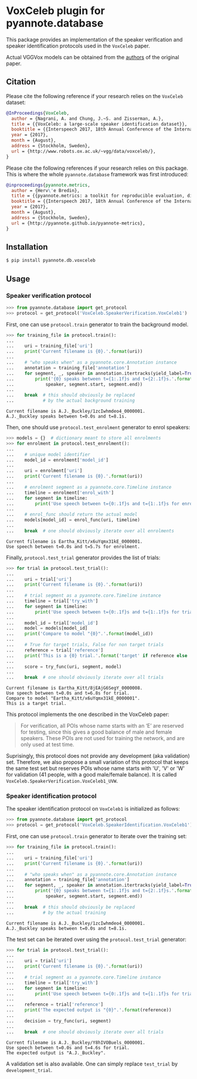 # VoxCeleb plugin for pyannote.database

This package provides an implementation of the speaker verification and speaker identification protocols used in the `VoxCeleb` paper.

Actual VGGVox models can be obtained from the [authors](https://github.com/a-nagrani/VGGVox) of the original paper.

## Citation

Please cite the following reference if your research relies on the `VoxCeleb` dataset:

```bibtex
@InProceedings{VoxCeleb,
  author = {Nagrani, A. and Chung, J.~S. and Zisserman, A.},
  title = {{VoxCeleb: a large-scale speaker identification dataset}},
  booktitle = {{Interspeech 2017, 18th Annual Conference of the International Speech Communication Association}},
  year = {2017},
  month = {August},
  address = {Stockholm, Sweden},
  url = {http://www.robots.ox.ac.uk/~vgg/data/voxceleb/},
}
```

Please cite the following references if your research relies on this package. This is where the whole `pyannote.database` framework was first introduced:

```bibtex
@inproceedings{pyannote.metrics,
  author = {Herv\'e Bredin},
  title = {{pyannote.metrics: a toolkit for reproducible evaluation, diagnostic, and error analysis of speaker diarization systems}},
  booktitle = {{Interspeech 2017, 18th Annual Conference of the International Speech Communication Association}},
  year = {2017},
  month = {August},
  address = {Stockholm, Sweden},
  url = {http://pyannote.github.io/pyannote-metrics},
}
```

## Installation

```bash
$ pip install pyannote.db.voxceleb
```

## Usage

### Speaker verification protocol

```python
>>> from pyannote.database import get_protocol
>>> protocol = get_protocol('VoxCeleb.SpeakerVerification.VoxCeleb1')
```

First, one can use `protocol.train` generator to train the background model.

```python
>>> for training_file in protocol.train():
...
...    uri = training_file['uri']
...    print('Current filename is {0}.'.format(uri))
...
...    # "who speaks when" as a pyannote.core.Annotation instance
...    annotation = training_file['annotation']
...    for segment, _, speaker in annotation.itertracks(yield_label=True):
...        print('{0} speaks between t={1:.1f}s and t={2:.1f}s.'.format(
...            speaker, segment.start, segment.end))
...    
...    break  # this should obviously be replaced
...           # by the actual background training
```
```
Current filename is A.J._Buckley/1zcIwhmdeo4_0000001.
A.J._Buckley speaks between t=0.0s and t=8.1s.
```

Then, one should use `protocol.test_enrolment` generator to enrol speakers:

```python
>>> models = {}  # dictionary meant to store all enrolments
>>> for enrolment in protocol.test_enrolment():
...
...    # unique model identifier
...    model_id = enrolment['model_id']
...
...    uri = enrolment['uri']
...    print('Current filename is {0}.'.format(uri))
...
...    # enrolment segment as a pyannote.core.Timeline instance
...    timeline = enrolment['enrol_with']
...    for segment in timeline:
...        print('Use speech between t={0:.1f}s and t={1:.1f}s for enrolment.'.format(segment.start, segment.end))
...    
...    # enrol_func should return the actual model
...    models[model_id] = enrol_func(uri, timeline)
...   
...    break  # one should obviously iterate over all enrolments
```

```
Current filename is Eartha_Kitt/x6uYqmx31kE_0000001.
Use speech between t=0.0s and t=5.7s for enrolment.
```

Finally, `protocol.test_trial` generator provides the list of trials:

```python
>>> for trial in protocol.test_trial():
...
...    uri = trial['uri']
...    print('Current filename is {0}.'.format(uri))
...
...    # trial segment as a pyannote.core.Timeline instance
...    timeline = trial['try_with']
...    for segment in timeline:
...        print('Use speech between t={0:.1f}s and t={1:.1f}s for trial.'.format(segment.start, segment.end))
...
...    model_id = trial['model_id']
...    model = models[model_id]
...    print('Compare to model "{0}".'.format(model_id))
...
...    # True for target trials, False for non target trials
...    reference = trial['reference']
...    print('This is a {0} trial.'.format('target' if reference else 'non-target'))
...    
...    score = try_func(uri, segment, model)
...
...    break  # one should obviously iterate over all trials
```

```
Current filename is Eartha_Kitt/8jEAjG6SegY_0000008.
Use speech between t=0.0s and t=6.8s for trial.
Compare to model "Eartha_Kitt/x6uYqmx31kE_0000001".
This is a target trial.
```

This protocol implements the one described in the VoxCeleb paper:
> For verification, all POIs whose name starts with an ‘E’ are reserved for
> testing, since this gives a good balance of male and female speakers. These
> POIs are not used for training the network, and are only used at test time.

Suprisingly, this protocol does not provide any development (aka validation)
set. Therefore, we also propose a small variation of this protocol that keeps
the same test set but reserves POIs whose name starts with 'U', 'V' or 'W' for
validation (41 people, with a good male/female balance). It is called `VoxCeleb.SpeakerVerification.VoxCeleb1_UVW`.

### Speaker identification protocol

The speaker identification protocol on `VoxCeleb1` is initialized as follows:

```python
>>> from pyannote.database import get_protocol
>>> protocol = get_protocol('VoxCeleb.SpeakerIdentification.VoxCeleb1')
```

First, one can use `protocol.train` generator to iterate over the training set:

```python
>>> for training_file in protocol.train():
...
...    uri = training_file['uri']
...    print('Current filename is {0}.'.format(uri))
...
...    # "who speaks when" as a pyannote.core.Annotation instance
...    annotation = training_file['annotation']
...    for segment, _, speaker in annotation.itertracks(yield_label=True):
...        print('{0} speaks between t={1:.1f}s and t={2:.1f}s.'.format(
...            speaker, segment.start, segment.end))
...    
...    break  # this should obviously be replaced
...           # by the actual training
```
```
Current filename is A.J._Buckley/1zcIwhmdeo4_0000001.
A.J._Buckley speaks between t=0.0s and t=8.1s.
```

The test set can be iterated over using the `protocol.test_trial` generator:

```python
>>> for trial in protocol.test_trial():
...
...    uri = trial['uri']
...    print('Current filename is {0}.'.format(uri))
...
...    # trial segment as a pyannote.core.Timeline instance
...    timeline = trial['try_with']
...    for segment in timeline:
...        print('Use speech between t={0:.1f}s and t={1:.1f}s for trial.'.format(segment.start, segment.end))
...
...    reference = trial['reference']
...    print('The expected output is "{0}".'.format(reference))
...
...    decision = try_func(uri, segment)
...
...    break  # one should obviously iterate over all trials
```
```
Current filename is A.J._Buckley/Y8hIVOBuels_0000001.
Use speech between t=0.0s and t=4.6s for trial.
The expected output is "A.J._Buckley".
```

A validation set is also available.  One can simply replace `test_trial` by `development_trial`.
